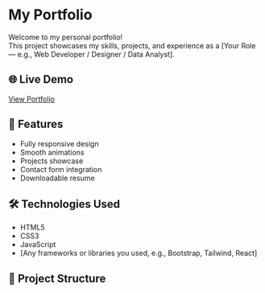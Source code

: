 # My Portfolio

Welcome to my personal portfolio!  
This project showcases my skills, projects, and experience as a [Your Role — e.g., Web Developer / Designer / Data Analyst].

## 🌐 Live Demo
[View Portfolio](https://your-live-site-link.com)  

## 📜 Features
- Fully responsive design
- Smooth animations
- Projects showcase
- Contact form integration
- Downloadable resume

## 🛠️ Technologies Used
- HTML5
- CSS3
- JavaScript
- [Any frameworks or libraries you used, e.g., Bootstrap, Tailwind, React]

## 📂 Project Structure

